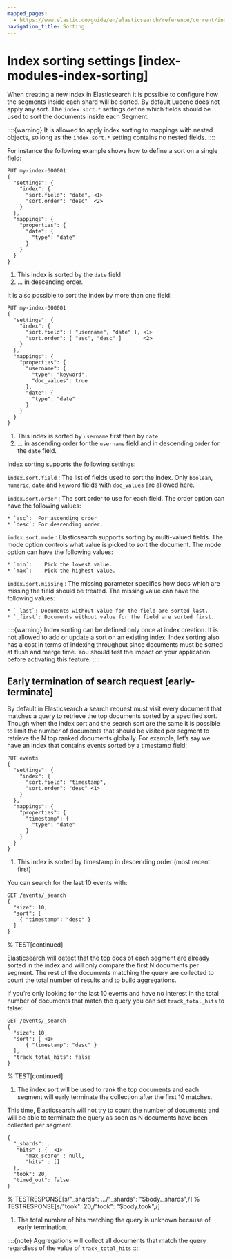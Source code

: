```yaml
---
mapped_pages:
  - https://www.elastic.co/guide/en/elasticsearch/reference/current/index-modules-index-sorting.html
navigation_title: Sorting
---
```


# Index sorting settings [index-modules-index-sorting]

When creating a new index in Elasticsearch it is possible to configure how the segments inside each shard will be sorted. By default Lucene does not apply any sort. The `index.sort.*` settings define which fields should be used to sort the documents inside each Segment.

::::{warning}
It is allowed to apply index sorting to mappings with nested objects, so long as the `index.sort.*` setting contains no nested fields.
::::


For instance the following example shows how to define a sort on a single field:

```console
PUT my-index-000001
{
  "settings": {
    "index": {
      "sort.field": "date", <1>
      "sort.order": "desc"  <2>
    }
  },
  "mappings": {
    "properties": {
      "date": {
        "type": "date"
      }
    }
  }
}
```

1. This index is sorted by the `date` field
2. …​ in descending order.


It is also possible to sort the index by more than one field:

```console
PUT my-index-000001
{
  "settings": {
    "index": {
      "sort.field": [ "username", "date" ], <1>
      "sort.order": [ "asc", "desc" ]       <2>
    }
  },
  "mappings": {
    "properties": {
      "username": {
        "type": "keyword",
        "doc_values": true
      },
      "date": {
        "type": "date"
      }
    }
  }
}
```

1. This index is sorted by `username` first then by `date`
2. …​ in ascending order for the `username` field and in descending order for the `date` field.


Index sorting supports the following settings:

`index.sort.field`
:   The list of fields used to sort the index. Only `boolean`, `numeric`, `date` and `keyword` fields with `doc_values` are allowed here.

`index.sort.order`
:   The sort order to use for each field. The order option can have the following values:

    * `asc`:  For ascending order
    * `desc`: For descending order.


`index.sort.mode`
:   Elasticsearch supports sorting by multi-valued fields. The mode option controls what value is picked to sort the document. The mode option can have the following values:

    * `min`: 	Pick the lowest value.
    * `max`: 	Pick the highest value.


`index.sort.missing`
:   The missing parameter specifies how docs which are missing the field should be treated. The missing value can have the following values:

    * `_last`: Documents without value for the field are sorted last.
    * `_first`: Documents without value for the field are sorted first.


::::{warning}
Index sorting can be defined only once at index creation. It is not allowed to add or update a sort on an existing index. Index sorting also has a cost in terms of indexing throughput since documents must be sorted at flush and merge time. You should test the impact on your application before activating this feature.
::::



## Early termination of search request [early-terminate]

By default in Elasticsearch a search request must visit every document that matches a query to retrieve the top documents sorted by a specified sort. Though when the index sort and the search sort are the same it is possible to limit the number of documents that should be visited per segment to retrieve the N top ranked documents globally. For example, let’s say we have an index that contains events sorted by a timestamp field:

```console
PUT events
{
  "settings": {
    "index": {
      "sort.field": "timestamp",
      "sort.order": "desc" <1>
    }
  },
  "mappings": {
    "properties": {
      "timestamp": {
        "type": "date"
      }
    }
  }
}
```

1. This index is sorted by timestamp in descending order (most recent first)


You can search for the last 10 events with:

```console
GET /events/_search
{
  "size": 10,
  "sort": [
    { "timestamp": "desc" }
  ]
}
```
%  TEST[continued]

Elasticsearch will detect that the top docs of each segment are already sorted in the index and will only compare the first N documents per segment. The rest of the documents matching the query are collected to count the total number of results and to build aggregations.

If you’re only looking for the last 10 events and have no interest in the total number of documents that match the query you can set `track_total_hits` to false:

```console
GET /events/_search
{
  "size": 10,
  "sort": [ <1>
      { "timestamp": "desc" }
  ],
  "track_total_hits": false
}
```
%  TEST[continued]

1. The index sort will be used to rank the top documents and each segment will early terminate the collection after the first 10 matches.


This time, Elasticsearch will not try to count the number of documents and will be able to terminate the query as soon as N documents have been collected per segment.

```console-result
{
  "_shards": ...
   "hits" : {  <1>
      "max_score" : null,
      "hits" : []
  },
  "took": 20,
  "timed_out": false
}
```
%  TESTRESPONSE[s/"_shards": \.\.\./"_shards": "$body._shards",/]
%  TESTRESPONSE[s/"took": 20,/"took": "$body.took",/]

1. The total number of hits matching the query is unknown because of early termination.


::::{note}
Aggregations will collect all documents that match the query regardless of the value of `track_total_hits`
::::



